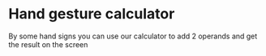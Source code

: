 # Hand gesture calculator
By some hand signs you can use our calculator to add 2 operands and get the result on the screen

